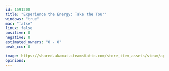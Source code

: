 ```yaml
---
id: 1591200
title: "Experience the Energy: Take the Tour"
windows: "true"
mac: "false"
linux: false
positive: 0
negative: 0
estimated_owners: "0 - 0"
peak_ccu: 0

image: https://shared.akamai.steamstatic.com/store_item_assets/steam/apps/1591200/header.jpg?t=1620079641
opinions:
---
```

